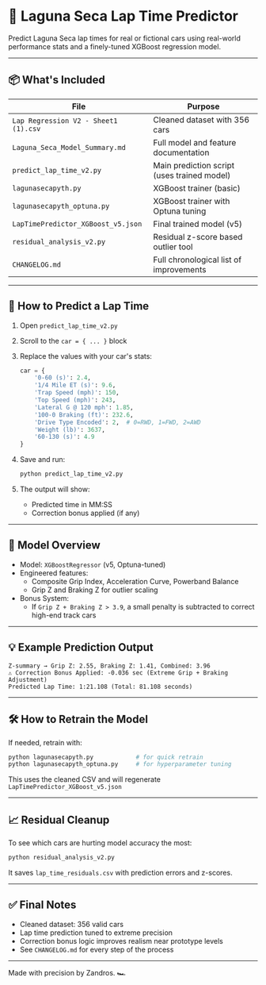 # 🏁 Laguna Seca Lap Time Predictor

Predict Laguna Seca lap times for real or fictional cars using real-world performance stats and a finely-tuned XGBoost regression model.

---

## 📦 What's Included

| File | Purpose |
|------|---------|
| `Lap Regression V2 - Sheet1 (1).csv` | Cleaned dataset with 356 cars |
| `Laguna_Seca_Model_Summary.md` | Full model and feature documentation |
| `predict_lap_time_v2.py` | Main prediction script (uses trained model) |
| `lagunasecapyth.py` | XGBoost trainer (basic) |
| `lagunasecapyth_optuna.py` | XGBoost trainer with Optuna tuning |
| `LapTimePredictor_XGBoost_v5.json` | Final trained model (v5) |
| `residual_analysis_v2.py` | Residual z-score based outlier tool |
| `CHANGELOG.md` | Full chronological list of improvements |

---

## 🚀 How to Predict a Lap Time

1. Open `predict_lap_time_v2.py`
2. Scroll to the `car = { ... }` block
3. Replace the values with your car's stats:
   ```python
   car = {
       '0-60 (s)': 2.4,
       '1/4 Mile ET (s)': 9.6,
       'Trap Speed (mph)': 150,
       'Top Speed (mph)': 243,
       'Lateral G @ 120 mph': 1.85,
       '100-0 Braking (ft)': 232.6,
       'Drive Type Encoded': 2,  # 0=RWD, 1=FWD, 2=AWD
       'Weight (lb)': 3637,
       '60-130 (s)': 4.9
   }
   ```
4. Save and run:
   ```bash
   python predict_lap_time_v2.py
   ```

5. The output will show:
   - Predicted time in MM:SS
   - Correction bonus applied (if any)

---

## 🧠 Model Overview

- Model: `XGBoostRegressor` (v5, Optuna-tuned)
- Engineered features:
  - Composite Grip Index, Acceleration Curve, Powerband Balance
  - Grip Z and Braking Z for outlier scaling
- Bonus System:
  - If `Grip Z + Braking Z > 3.9`, a small penalty is subtracted to correct high-end track cars

---

## 💡 Example Prediction Output
```
Z-summary → Grip Z: 2.55, Braking Z: 1.41, Combined: 3.96
⚠️ Correction Bonus Applied: -0.036 sec (Extreme Grip + Braking Adjustment)
Predicted Lap Time: 1:21.108 (Total: 81.108 seconds)
```

---

## 🛠 How to Retrain the Model

If needed, retrain with:
```bash
python lagunasecapyth.py            # for quick retrain
python lagunasecapyth_optuna.py     # for hyperparameter tuning
```
This uses the cleaned CSV and will regenerate `LapTimePredictor_XGBoost_v5.json`

---

## 📈 Residual Cleanup
To see which cars are hurting model accuracy the most:
```bash
python residual_analysis_v2.py
```
It saves `lap_time_residuals.csv` with prediction errors and z-scores.

---

## ✅ Final Notes
- Cleaned dataset: 356 valid cars
- Lap time prediction tuned to extreme precision
- Correction bonus logic improves realism near prototype levels
- See `CHANGELOG.md` for every step of the process

---

Made with precision by Zandros. 🏎️
